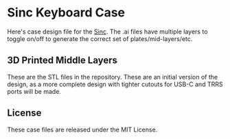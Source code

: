 Sinc Keyboard Case
==================

Here's case design file for the [Sinc](https://keeb.io/products/sinc-split-staggered-75-keyboard). The .ai files have multiple layers to toggle on/off to generate the correct set of plates/mid-layers/etc.

3D Printed Middle Layers
------------------------

These are the STL files in the repository. These are an initial version of the design, as a more complete design with tighter cutouts for USB-C and TRRS ports will be made.

License
-------
These case files are released under the MIT License.
